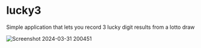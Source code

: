 # lucky3
 Simple application that lets you record 3 lucky digit results from a lotto draw
 
![Screenshot 2024-03-31 200451](https://github.com/seizue/lucky3/assets/25120376/f7f8cfdd-5341-4aed-9705-194ade69e2c1)
